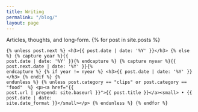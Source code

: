 ```yaml
---
title: Writing
permalink: "/blog/"
layout: page
---
```


Articles, thoughts, and long-form.
  {% for post in site.posts %}

    {% unless post.next %} <h3>{{ post.date | date: '%Y' }}</h3> {% else %} {% capture year %}{{
    post.date | date: '%Y' }}{% endcapture %} {% capture nyear %}{{ post.next.date | date: '%Y' }}{%
    endcapture %} {% if year != nyear %} <h3>{{ post.date | date: '%Y' }}</h3> {% endif %} {%
    endunless %} {% unless post.category == "clips" or post.category == "food"  %} <p><a href="{{
    post.url | prepend: site.baseurl }}">{{ post.title }}</a><small> • {{ post.date | date:
    site.date_format }}</small></p> {% endunless %} {% endfor %}
